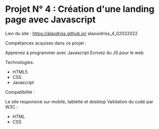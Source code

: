 # Projet N° 4 : Création d'une landing page avec Javascript

Lien du site : https://alaodriss.github.io/ alaouidriss_4_02022022

Compétances acquises dans ce projet :

Apprenez à programmer avec Javascript
Ecrivez du JS pour le web

Technologies:

- HTML5
- CSS
- Javascript

Compatibilité :

Le site responsive sur mobile, tablette et desktop
Validation du code par W3C :

- HTML
- CSS
